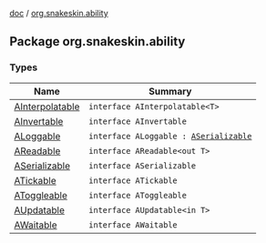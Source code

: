 [doc](../index.md) / [org.snakeskin.ability](./index.md)

## Package org.snakeskin.ability

### Types

| Name | Summary |
|---|---|
| [AInterpolatable](-a-interpolatable/index.md) | `interface AInterpolatable<T>` |
| [AInvertable](-a-invertable/index.md) | `interface AInvertable` |
| [ALoggable](-a-loggable/index.md) | `interface ALoggable : `[`ASerializable`](-a-serializable/index.md) |
| [AReadable](-a-readable/index.md) | `interface AReadable<out T>` |
| [ASerializable](-a-serializable/index.md) | `interface ASerializable` |
| [ATickable](-a-tickable/index.md) | `interface ATickable` |
| [AToggleable](-a-toggleable/index.md) | `interface AToggleable` |
| [AUpdatable](-a-updatable/index.md) | `interface AUpdatable<in T>` |
| [AWaitable](-a-waitable/index.md) | `interface AWaitable` |
